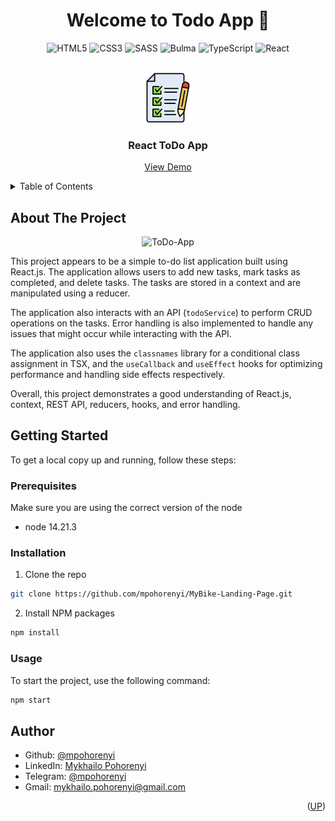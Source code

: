 <a name="readme-top"></a>

<h1 align="center">Welcome to Todo App 👋</h1>
<div align="center">

  ![HTML5](https://img.shields.io/badge/html5-%23E34F26.svg?style=for-the-badge&logo=html5&logoColor=white)
  ![CSS3](https://img.shields.io/badge/css3-%231572B6.svg?style=for-the-badge&logo=css3&logoColor=white)
  ![SASS](https://img.shields.io/badge/SASS-hotpink.svg?style=for-the-badge&logo=SASS&logoColor=white)
  ![Bulma](https://img.shields.io/badge/bulma-00D0B1?style=for-the-badge&logo=bulma&logoColor=white)
  ![TypeScript](https://img.shields.io/badge/typescript-%23007ACC.svg?style=for-the-badge&logo=typescript&logoColor=white)
  ![React](https://img.shields.io/badge/react-%2320232a.svg?style=for-the-badge&logo=react&logoColor=%2361DAFB)
</div>

<!-- PROJECT LOGO -->
<br />
<div align="center">
  <a href="https://mpohorenyi.github.io/ToDo-App/">
    <img src="public/icons/todo-icon.svg" alt="Logo" width="80" height="80">
  </a>

  <h3 align="center">React ToDo App</h3>

  <p align="center">
    <a href="https://mpohorenyi.github.io/ToDo-App/">View Demo</a>
  </p>
</div>

<!-- TABLE OF CONTENTS -->
<details>
  <summary>Table of Contents</summary>
  <ol>
    <li>
      <a href="#about-the-project">About The Project</a>
    </li>
    <li>
      <a href="#getting-started">Getting Started</a>
      <ul>
        <li><a href="#prerequisites">Prerequisites</a></li>
        <li><a href="#installation">Installation</a></li>
        <li><a href="#usage">Usage</a></li>
      </ul>
    </li>
    <li><a href="#author">Author</a></li>
  </ol>
</details>

<!-- ABOUT THE PROJECT -->
## About The Project
<div align="center">

  ![ToDo-App](https://github.com/mpohorenyi/ToDo-App/assets/116377279/9c0ec9e4-8692-4035-ac92-dafe4bab934a)
</div>

This project appears to be a simple to-do list application built using React.js. The application allows users to add new tasks, mark tasks as completed, and delete tasks. The tasks are stored in a context and are manipulated using a reducer.

The application also interacts with an API (`todoService`) to perform CRUD operations on the tasks. Error handling is also implemented to handle any issues that might occur while interacting with the API.

The application also uses the `classnames` library for a conditional class assignment in TSX, and the `useCallback` and `useEffect` hooks for optimizing performance and handling side effects respectively.

Overall, this project demonstrates a good understanding of React.js, context, REST API, reducers, hooks, and error handling.

<!-- GETTING STARTED -->
## Getting Started

To get a local copy up and running, follow these steps:

### Prerequisites

Make sure you are using the correct version of the node
* node 14.21.3

### Installation

1. Clone the repo
  ```sh
  git clone https://github.com/mpohorenyi/MyBike-Landing-Page.git
  ```
2. Install NPM packages
  ```sh
  npm install
  ```

<!-- USAGE EXAMPLES -->
### Usage

To start the project, use the following command: <br />
  ```sh
  npm start
  ```

## Author

* Github: [@mpohorenyi](https://github.com/mpohorenyi)
* LinkedIn: [Mykhailo Pohorenyi](https://www.linkedin.com/in/mykhailo-pohorenyi/)
* Telegram: [@mpohorenyi](https://t.me/mpohorenyi)
* Gmail: mykhailo.pohorenyi@gmail.com

<p align="right">(<a href="#readme-top">UP</a>)</p>
